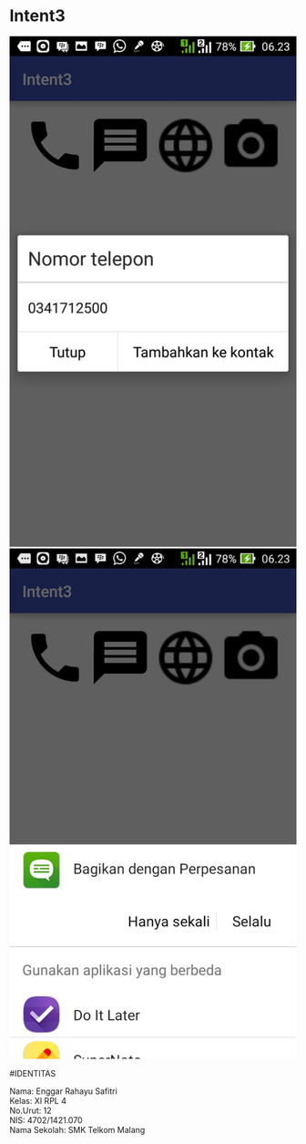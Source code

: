 # Intent3

![SCREENSHOTS](https://github.com/Enggarrahayu/Intent3/blob/master/Intent3.jpg)
![SCREENSHOTS](https://github.com/Enggarrahayu/Intent3/blob/master/Intent3b.jpg)

#IDENTITAS

Nama: Enggar Rahayu Safitri <br>
Kelas: XI RPL 4 <br>
No.Urut: 12 <br>
NIS: 4702/1421.070  <br>
Nama Sekolah: SMK Telkom Malang

